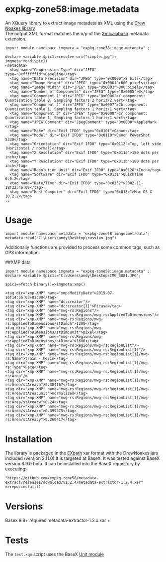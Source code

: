 # expkg-zone58:image.metadata
An XQuery library to extract image metadata as XML using the 
[Drew Noakes library](http://drewnoakes.com/code/exif/)  
The output XML format matches the o/p of the [Xmlcalabash](http://xmlcalabash.com/) metadata extension. 
```xquery
import module namespace imgmeta = "expkg-zone58:image.metadata" ;

declare variable $pic1:=resolve-uri("simple.jpg"); 
imgmeta:read($pic1)
<metadata>
  <tag name="Compression Type" dir="JPEG" type="0xfffffffd">Baseline</tag>
  <tag name="Data Precision" dir="JPEG" type="0x0000">8 bits</tag>
  <tag name="Image Height" dir="JPEG" type="0x0001">600 pixels</tag>
  <tag name="Image Width" dir="JPEG" type="0x0003">800 pixels</tag>
  <tag name="Number of Components" dir="JPEG" type="0x0005">3</tag>
  <tag name="Component 1" dir="JPEG" type="0x0006">Y component: Quantization table 0, Sampling factors 2 horiz/2 vert</tag>
  <tag name="Component 2" dir="JPEG" type="0x0007">Cb component: Quantization table 1, Sampling factors 1 horiz/1 vert</tag>
  <tag name="Component 3" dir="JPEG" type="0x0008">Cr component: Quantization table 1, Sampling factors 1 horiz/1 vert</tag>
  <tag name="JPEG Comment" dir="JpegComment" type="0x0000">AppleMark
</tag>
  <tag name="Make" dir="Exif IFD0" type="0x010f">Canon</tag>
  <tag name="Model" dir="Exif IFD0" type="0x0110">Canon PowerShot S330</tag>
  <tag name="Orientation" dir="Exif IFD0" type="0x0112">Top, left side (Horizontal / normal)</tag>
  <tag name="X Resolution" dir="Exif IFD0" type="0x011a">180 dots per inch</tag>
  <tag name="Y Resolution" dir="Exif IFD0" type="0x011b">180 dots per inch</tag>
  <tag name="Resolution Unit" dir="Exif IFD0" type="0x0128">Inch</tag>
  <tag name="Software" dir="Exif IFD0" type="0x0131">QuickTime 6.0.2</tag>
  <tag name="Date/Time" dir="Exif IFD0" type="0x0132">2002-11-18T22:46:09</tag>
  <tag name="Host Computer" dir="Exif IFD0" type="0x013c">Mac OS X 10.2.2</tag>
..
```


# Usage

```xquery
import module namespace metadata = 'expkg-zone58:image.metadata';
metadata:read("C:\Users\andy\Desktop\russian.jpg")
```

Additionally functions are provided to process some common tags, such as GPS information.

##XMP data

```xquery
import module namespace imgmeta = "expkg-zone58:image.metadata" ;
declare variable $pic1:="C:\Users\andy\Desktop\IMG_3881.JPG"; 

$pic1=>fetch:binary()=>imgmeta:xmp()

<tag dir="xmp-XMP" name="xmp:ModifyDate">2015-07-16T14:56:03+01:00</tag>
<tag dir="xmp-XMP" name="dc:creator"/>
<tag dir="xmp-XMP" name="dc:creator[1]">Picasa</tag>
<tag dir="xmp-XMP" name="mwg-rs:Regions"/>
<tag dir="xmp-XMP" name="mwg-rs:Regions/mwg-rs:AppliedToDimensions"/>
<tag dir="xmp-XMP" name="mwg-rs:Regions/mwg-rs:AppliedToDimensions/stDim:h">1200</tag>
<tag dir="xmp-XMP" name="mwg-rs:Regions/mwg-rs:AppliedToDimensions/stDim:unit">pixel</tag>
<tag dir="xmp-XMP" name="mwg-rs:Regions/mwg-rs:AppliedToDimensions/stDim:w">1600</tag>
<tag dir="xmp-XMP" name="mwg-rs:Regions/mwg-rs:RegionList"/>
<tag dir="xmp-XMP" name="mwg-rs:Regions/mwg-rs:RegionList[1]"/>
<tag dir="xmp-XMP" name="mwg-rs:Regions/mwg-rs:RegionList[1]/mwg-rs:Name">train - kevin</tag>
<tag dir="xmp-XMP" name="mwg-rs:Regions/mwg-rs:RegionList[1]/mwg-rs:Type">Face</tag>
<tag dir="xmp-XMP" name="mwg-rs:Regions/mwg-rs:RegionList[1]/mwg-rs:Area"/>
<tag dir="xmp-XMP" name="mwg-rs:Regions/mwg-rs:RegionList[1]/mwg-rs:Area/stArea:h">0.384167</tag>
<tag dir="xmp-XMP" name="mwg-rs:Regions/mwg-rs:RegionList[1]/mwg-rs:Area/stArea:unit">normalized</tag>
<tag dir="xmp-XMP" name="mwg-rs:Regions/mwg-rs:RegionList[1]/mwg-rs:Area/stArea:w">0.24</tag>
<tag dir="xmp-XMP" name="mwg-rs:Regions/mwg-rs:RegionList[1]/mwg-rs:Area/stArea:x">0.399375</tag>
<tag dir="xmp-XMP" name="mwg-rs:Regions/mwg-rs:RegionList[1]/mwg-rs:Area/stArea:y">0.260417</tag>
```

# Installation
The library is packaged in the [EXpath](http://expath.org/spec/pkg) xar format with 
the DrewNoakes jars included (version 2.11.0) 
It is targeted at BaseX. It was tested against BaseX version 8.9.0 beta. 
It can be installed into the BaseX repository by executing:
```
"https://github.com/expkg-zone58/metadata-extract/releases/download/v1.2.4/metadata-extractor-1.2.4.xar"
=>repo:install()
```

# Versions
Basex 8.9+ requires metadata-extractor-1.2.x.xar +

# Tests
The `test.xqm` script uses the BaseX [Unit module](http://docs.basex.org/wiki/Unit_Module)
